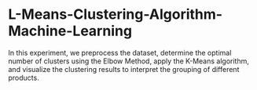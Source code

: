 # L-Means-Clustering-Algorithm-Machine-Learning
In this experiment, we preprocess the dataset, determine the optimal number of clusters using the Elbow Method, apply the K-Means algorithm, and visualize the clustering results to interpret the grouping of different products.
